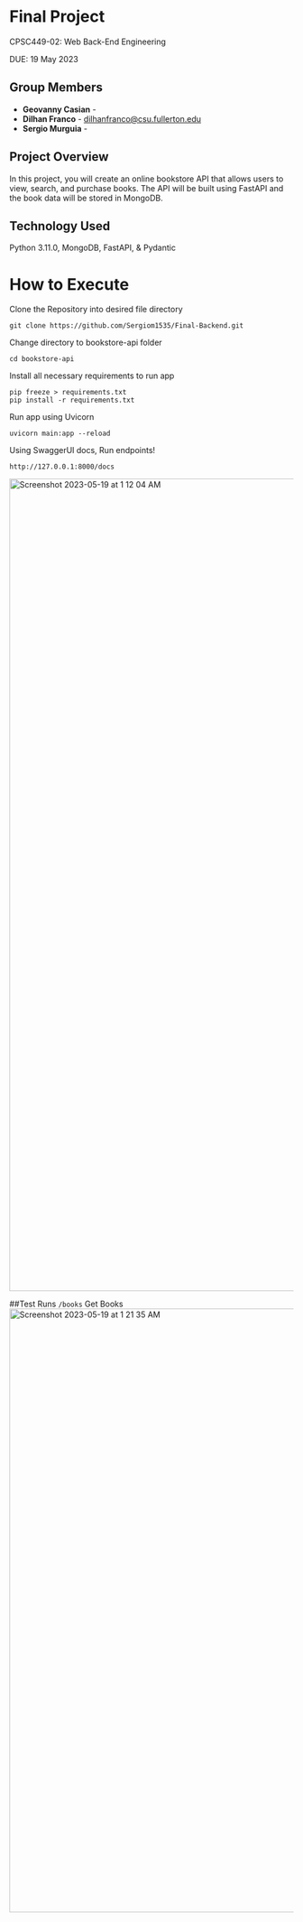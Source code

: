 # Final Project
CPSC449-02: Web Back-End Engineering

DUE: 19 May 2023 

## Group Members

- **Geovanny Casian** -
- **Dilhan Franco** - dilhanfranco@csu.fullerton.edu
- **Sergio Murguia** - 
  
## Project Overview
In this project, you will create an online bookstore API that allows users to view, search, and purchase books. The API will be built using FastAPI and the book data will be stored
in MongoDB.

## Technology Used
Python 3.11.0, MongoDB, FastAPI, & Pydantic

# How to Execute
Clone the Repository into desired file directory
```
git clone https://github.com/Sergiom1535/Final-Backend.git
```
Change directory to bookstore-api folder
```
cd bookstore-api
```
Install all necessary requirements to run app
```
pip freeze > requirements.txt
pip install -r requirements.txt
```
Run app using Uvicorn
```
uvicorn main:app --reload
```
Using SwaggerUI docs, Run endpoints!
```
http://127.0.0.1:8000/docs
```
<img width="1440" alt="Screenshot 2023-05-19 at 1 12 04 AM" src="https://github.com/Sergiom1535/Final-Backend/assets/53587310/77494db5-e26c-45f9-b889-f9e6a7ba332f">

##Test Runs
```/books``` Get Books
<img width="1070" alt="Screenshot 2023-05-19 at 1 21 35 AM" src="https://github.com/Sergiom1535/Final-Backend/assets/53587310/51f7e15e-8d63-463a-b5f3-5941d9e0ff3b">


